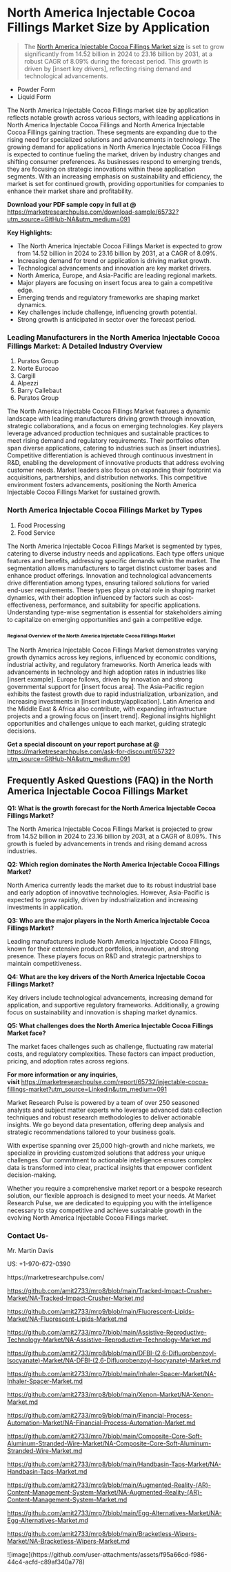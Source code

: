 <h1>North America Injectable Cocoa Fillings Market&nbsp;Size by Application</h1><blockquote><p>The <a href="https://marketresearchpulse.com/download-sample/65732?utm_source=GitHub-NA&amp;utm_medium=091">North America Injectable Cocoa Fillings Market size</a> is set to grow significantly from 14.52 billion in 2024 to 23.16 billion by 2031, at a robust CAGR of 8.09% during the forecast period. This growth is driven by [insert key drivers], reflecting rising demand and technological advancements.</p></blockquote><ul><li>Powder Form<li> Liquid Form</li></ul><p>The North America Injectable Cocoa Fillings market size by application reflects notable growth across various sectors, with leading applications in North America Injectable Cocoa Fillings and North America Injectable Cocoa Fillings gaining traction. These segments are expanding due to the rising need for specialized solutions and advancements in technology. The growing demand for applications in North America Injectable Cocoa Fillings is expected to continue fueling the market, driven by industry changes and shifting consumer preferences. As businesses respond to emerging trends, they are focusing on strategic innovations within these application segments. With an increasing emphasis on sustainability and efficiency, the market is set for continued growth, providing opportunities for companies to enhance their market share and profitability.</p><p><strong>Download your PDF sample copy in full at @ </strong><a href="https://marketresearchpulse.com/download-sample/65732?utm_source=GitHub-NA&amp;utm_medium=091">https://marketresearchpulse.com/download-sample/65732?utm_source=GitHub-NA&amp;utm_medium=091</a></p><p><strong>Key Highlights: </strong></p><ul><li>The North America Injectable Cocoa Fillings Market is expected to grow from 14.52 billion in 2024 to 23.16 billion by 2031, at a CAGR of 8.09%.</li><li>Increasing demand for trend or application is driving market growth.</li><li>Technological advancements and innovation are key market drivers.</li><li>North America, Europe, and Asia-Pacific are leading regional markets.</li><li>Major players are focusing on insert focus area to gain a competitive edge.</li><li>Emerging trends and regulatory frameworks are shaping market dynamics.</li><li>Key challenges include challenge, influencing growth potential.</li><li>Strong growth is anticipated in sector over the forecast period.</li></ul><h3>Leading Manufacturers in the North America Injectable Cocoa Fillings Market: A Detailed Industry Overview</h3><ol><li>Puratos Group</li><li>Norte Eurocao</li><li>Cargill</li><li>Alpezzi</li><li>Barry Callebaut</li><li>Puratos Group</li></ol><div class="flex max-w-full flex-col flex-grow"><div class="min-h-8 text-message flex w-full flex-col items-end gap-2 whitespace-normal break-words [.text-message+&amp;]:mt-5" dir="auto" data-message-author-role="assistant" data-message-id="fd8432e4-4910-450d-b182-61b7bfb0a01f" data-message-model-slug="gpt-4o"><div class="flex w-full flex-col gap-1 empty:hidden first:pt-[3px]"><div class="markdown prose w-full break-words dark:prose-invert light"><p>The North America Injectable Cocoa Fillings Market features a dynamic landscape with leading manufacturers driving growth through innovation, strategic collaborations, and a focus on emerging technologies. Key players leverage advanced production techniques and sustainable practices to meet rising demand and regulatory requirements. Their portfolios often span diverse applications, catering to industries such as [insert industries]. Competitive differentiation is achieved through continuous investment in R&amp;D, enabling the development of innovative products that address evolving customer needs. Market leaders also focus on expanding their footprint via acquisitions, partnerships, and distribution networks. This competitive environment fosters advancements, positioning the North America Injectable Cocoa Fillings Market for sustained growth.</p></div></div></div></div><h3>North America Injectable Cocoa Fillings Market by Types</h3><ol><li>Food Processing<li> Food Service</li></ol><div class="flex max-w-full flex-col flex-grow"><div class="min-h-8 text-message flex w-full flex-col items-end gap-2 whitespace-normal break-words [.text-message+&amp;]:mt-5" dir="auto" data-message-author-role="assistant" data-message-id="084470be-0bb7-4664-bddf-5156b4f41249" data-message-model-slug="gpt-4o-mini"><div class="flex w-full flex-col gap-1 empty:hidden first:pt-[3px]"><div class="markdown prose w-full break-words dark:prose-invert light"><p>The North America Injectable Cocoa Fillings Market is segmented by types, catering to diverse industry needs and applications. Each type offers unique features and benefits, addressing specific demands within the market. The segmentation allows manufacturers to target distinct customer bases and enhance product offerings. Innovation and technological advancements drive differentiation among types, ensuring tailored solutions for varied end-user requirements. These types play a pivotal role in shaping market dynamics, with their adoption influenced by factors such as cost-effectiveness, performance, and suitability for specific applications. Understanding type-wise segmentation is essential for stakeholders aiming to capitalize on emerging opportunities and gain a competitive edge.</p></div></div></div></div><h3><span style="font-size: 11px;">Regional Overview of the North America Injectable Cocoa Fillings Market</span></h3><div class="flex max-w-full flex-col flex-grow"><div class="min-h-8 text-message flex w-full flex-col items-end gap-2 whitespace-normal break-words [.text-message+&amp;]:mt-5" dir="auto" data-message-author-role="assistant" data-message-id="e9038762-ce64-4e30-91c9-9bd413514231" data-message-model-slug="gpt-4o-mini"><div class="flex w-full flex-col gap-1 empty:hidden first:pt-[3px]"><div class="markdown prose w-full break-words dark:prose-invert light"><p>The North America Injectable Cocoa Fillings Market demonstrates varying growth dynamics across key regions, influenced by economic conditions, industrial activity, and regulatory frameworks. North America leads with advancements in technology and high adoption rates in industries like [insert example]. Europe follows, driven by innovation and strong governmental support for [insert focus area]. The Asia-Pacific region exhibits the fastest growth due to rapid industrialization, urbanization, and increasing investments in [insert industry/application]. Latin America and the Middle East &amp; Africa also contribute, with expanding infrastructure projects and a growing focus on [insert trend]. Regional insights highlight opportunities and challenges unique to each market, guiding strategic decisions.</p></div></div></div></div><p><strong>Get a special discount on your report purchase at @ </strong><a href="https://marketresearchpulse.com/ask-for-discount/65732?utm_source=GitHub-NA&amp;utm_medium=091">https://marketresearchpulse.com/ask-for-discount/65732?utm_source=GitHub-NA&amp;utm_medium=091</a></p><h2>Frequently Asked Questions (FAQ) in the North America Injectable Cocoa Fillings Market</h2><p><strong>Q1: What is the growth forecast for the North America Injectable Cocoa Fillings Market?</strong></p><p>The North America Injectable Cocoa Fillings Market is projected to grow from 14.52 billion in 2024 to 23.16 billion by 2031, at a CAGR of 8.09%. This growth is fueled by advancements in trends and rising demand across industries.</p><p><strong>Q2: Which region dominates the North America Injectable Cocoa Fillings Market?</strong></p><p>North America currently leads the market due to its robust industrial base and early adoption of innovative technologies. However, Asia-Pacific is expected to grow rapidly, driven by industrialization and increasing investments in application.</p><p><strong>Q3: Who are the major players in the North America Injectable Cocoa Fillings Market?</strong></p><p>Leading manufacturers include North America Injectable Cocoa Fillings, known for their extensive product portfolios, innovation, and strong presence. These players focus on R&amp;D and strategic partnerships to maintain competitiveness.</p><p><strong>Q4: What are the key drivers of the North America Injectable Cocoa Fillings Market?</strong></p><p>Key drivers include technological advancements, increasing demand for application, and supportive regulatory frameworks. Additionally, a growing focus on sustainability and innovation is shaping market dynamics.</p><p><strong>Q5: What challenges does the North America Injectable Cocoa Fillings Market face?</strong></p><p>The market faces challenges such as challenge, fluctuating raw material costs, and regulatory complexities. These factors can impact production, pricing, and adoption rates across regions.</p><p><strong>For more information or any inquiries, visit&nbsp;</strong><a href="https://marketresearchpulse.com/report/65732/injectable-cocoa-fillings-market?utm_source=Linkedin&utm_medium=091">https://marketresearchpulse.com/report/65732/injectable-cocoa-fillings-market?utm_source=Linkedin&utm_medium=091</a></p><p>Market Research Pulse is powered by a team of over 250 seasoned analysts and subject matter experts who leverage advanced data collection techniques and robust research methodologies to deliver actionable insights. We go beyond data presentation, offering deep analysis and strategic recommendations tailored to your business goals.</p><p>With expertise spanning over 25,000 high-growth and niche markets, we specialize in providing customized solutions that address your unique challenges. Our commitment to actionable intelligence ensures complex data is transformed into clear, practical insights that empower confident decision-making.</p><p>Whether you require a comprehensive market report or a bespoke research solution, our flexible approach is designed to meet your needs. At Market Research Pulse, we are dedicated to equipping you with the intelligence necessary to stay competitive and achieve sustainable growth in the evolving North America Injectable Cocoa Fillings market.</p><h3><strong>Contact Us-</strong></h3><p>Mr. Martin Davis</p><p>US: +1-970-672-0390</p><p>https://marketresearchpulse.com/</p><p><a href="https://github.com/amit2733/mrp8/blob/main/Tracked-Impact-Crusher-Market/NA-Tracked-Impact-Crusher-Market.md">https://github.com/amit2733/mrp8/blob/main/Tracked-Impact-Crusher-Market/NA-Tracked-Impact-Crusher-Market.md</a></p><p><a href="https://github.com/amit2733/mrp9/blob/main/Fluorescent-Lipids-Market/NA-Fluorescent-Lipids-Market.md">https://github.com/amit2733/mrp9/blob/main/Fluorescent-Lipids-Market/NA-Fluorescent-Lipids-Market.md</a></p><p><a href="https://github.com/amit2733/mrp7/blob/main/Assistive-Reproductive-Technology-Market/NA-Assistive-Reproductive-Technology-Market.md">https://github.com/amit2733/mrp7/blob/main/Assistive-Reproductive-Technology-Market/NA-Assistive-Reproductive-Technology-Market.md</a></p><p><a href="https://github.com/amit2733/mrp8/blob/main/DFBI-(2,6-Difluorobenzoyl-Isocyanate)-Market/NA-DFBI-(2,6-Difluorobenzoyl-Isocyanate)-Market.md">https://github.com/amit2733/mrp8/blob/main/DFBI-(2,6-Difluorobenzoyl-Isocyanate)-Market/NA-DFBI-(2,6-Difluorobenzoyl-Isocyanate)-Market.md</a></p><p><a href="https://github.com/amit2733/mrp7/blob/main/Inhaler-Spacer-Market/NA-Inhaler-Spacer-Market.md">https://github.com/amit2733/mrp7/blob/main/Inhaler-Spacer-Market/NA-Inhaler-Spacer-Market.md</a></p><p><a href="https://github.com/amit2733/mrp8/blob/main/Xenon-Market/NA-Xenon-Market.md">https://github.com/amit2733/mrp8/blob/main/Xenon-Market/NA-Xenon-Market.md</a></p><p><a href="https://github.com/amit2733/mrp9/blob/main/Financial-Process-Automation-Market/NA-Financial-Process-Automation-Market.md">https://github.com/amit2733/mrp9/blob/main/Financial-Process-Automation-Market/NA-Financial-Process-Automation-Market.md</a></p><p><a href="https://github.com/amit2733/mrp7/blob/main/Composite-Core-Soft-Aluminum-Stranded-Wire-Market/NA-Composite-Core-Soft-Aluminum-Stranded-Wire-Market.md">https://github.com/amit2733/mrp7/blob/main/Composite-Core-Soft-Aluminum-Stranded-Wire-Market/NA-Composite-Core-Soft-Aluminum-Stranded-Wire-Market.md</a></p><p><a href="https://github.com/amit2733/mrp8/blob/main/Handbasin-Taps-Market/NA-Handbasin-Taps-Market.md">https://github.com/amit2733/mrp8/blob/main/Handbasin-Taps-Market/NA-Handbasin-Taps-Market.md</a></p><p><a href="https://github.com/amit2733/mrp9/blob/main/Augmented-Reality-(AR)-Content-Management-System-Market/NA-Augmented-Reality-(AR)-Content-Management-System-Market.md">https://github.com/amit2733/mrp9/blob/main/Augmented-Reality-(AR)-Content-Management-System-Market/NA-Augmented-Reality-(AR)-Content-Management-System-Market.md</a></p><p><a href="https://github.com/amit2733/mrp7/blob/main/Egg-Alternatives-Market/NA-Egg-Alternatives-Market.md">https://github.com/amit2733/mrp7/blob/main/Egg-Alternatives-Market/NA-Egg-Alternatives-Market.md</a></p><p><a href="https://github.com/amit2733/mrp8/blob/main/Bracketless-Wipers-Market/NA-Bracketless-Wipers-Market.md">https://github.com/amit2733/mrp8/blob/main/Bracketless-Wipers-Market/NA-Bracketless-Wipers-Market.md</a></p>
![image](https://github.com/user-attachments/assets/f95a66cd-f986-44c4-acfd-c89af340a778)
